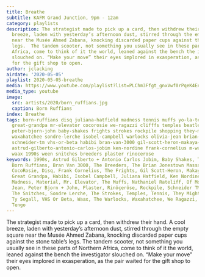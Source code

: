 ```yaml
---
title: Breathe
subtitle: KAFM Grand Junction, 9pm - 12am
category: playlists
description: The strategist made to pick up a card, then withdrew their hand. A cool
  breeze, laden with yesterday’s afternoon dust, stirred through the empty square
  near the Musée Ahmed Zabana, knocking discarded paper cups against the stone table’s
  legs.  The tandem scooter, not something you usually see in these parts of Northern
  Africa, come to think of it the world, leaned against the bench the investigator
  slouched on. “Make your move” their eyes implored in exasperation, as the pair waited
  for the gift shop to open.
author: jclacking
airdate: '2020-05-05'
playlist: 2020-05-05-breathe
media: https://www.youtube.com/playlist?list=PLChm3Ffgt_gnxVwf0rPqeK4Enbo08YAbn
media_type: youtube
image:
  src: artists/2020/born_ruffians.jpg
  caption: Born Ruffians
index: Breathe
tags: born-ruffians disq juliana-hatfield madness tennis muffs yo-la-tengo of-montreal
  great-grandpa mr-elevator cocorosie we-ragazzi clifffs temples beatles material
  peter-bjorn-john baby-shakes frights strokes rockpile shopping they-might-be-giants
  waxahatchee sondre-lerche isobel-campbell warlocks olivia-jean brian-jonestown-massacre
  schneider-tm vhs-or-beta habibi bran-van-3000 gil-scott-heron-makaya-mccraven ty-segall
  astrud-gilberto-antonio-carlos-jobim ken-nordine frank-cornelius m-ward nathaniel-rateliff
  waax 1990s ween snitches breeders plaster rinocerose
keywords: 1990s, Astrud Gilberto + Antonio Carlos Jobim, Baby Shakes, The Beatles,
  Born Ruffians, Bran Van 3000, The Breeders, The Brian Jonestown Massacre, Clifffs,
  CocoRosie, Disq, Frank Cornelius, The Frights, Gil Scott-Heron, Makaya Mccraven,
  Great Grandpa, Habibi, Isobel Campbell, Juliana Hatfield, Ken Nordine, M. Ward,
  Madness, Material, Mr. Elevator, The Muffs, Nathaniel Rateliff, Of Montreal, Olivia
  Jean, Peter Bjorn + John, Plaster, Rinôçerôse, Rockpile, Schneider TM, Shopping,
  The Snitches, Sondre Lerche, The Strokes, Temples, Tennis, They Might Be Giants,
  Ty Segall, VHS Or Beta, Waax, The Warlocks, Waxahatchee, We Ragazzi, Ween, Yo La
  Tengo
---
```

The strategist made to pick up a card, then withdrew their hand. A cool breeze, laden with yesterday’s afternoon dust, stirred through the empty square near the Musée Ahmed Zabana, knocking discarded paper cups against the stone table’s legs.  The tandem scooter, not something you usually see in these parts of Northern Africa, come to think of it the world, leaned against the bench the investigator slouched on. “Make your move” their eyes implored in exasperation, as the pair waited for the gift shop to open.
